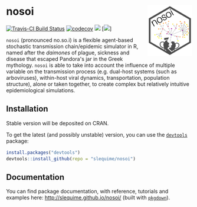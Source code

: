 nosoi <img src="man/figures/logo.png" align="right" alt="" width="120" />
===============
[![Travis-CI Build Status](https://api.travis-ci.org/slequime/nosoi.svg?branch=master)](https://travis-ci.org/slequime/nosoi)
[![codecov](https://codecov.io/gh/slequime/nosoi/branch/master/graph/badge.svg)](https://codecov.io/gh/slequime/nosoi)
[![](https://img.shields.io/badge/docs-vignettes-blue.svg)](http://slequime.github.io/nosoi/)
[![](/github/license/:user/:repo)]

`nosoi` (pronounced no.so.i) is a flexible agent-based stochastic transmission chain/epidemic simulator in R, named after the *daimones* of plague, sickness and disease that escaped Pandora's jar in the Greek mythology. `nosoi` is able to take into account the influence of multiple variable on the transmission process (e.g. dual-host systems (such as arboviruses), within-host viral dynamics, transportation, population structure), alone or taken together, to create complex but relatively intuitive epidemiological simulations.

## Installation
Stable version will be deposited on CRAN.

To get the latest (and possibly unstable) version, you can use the [`devtools`](https://github.com/hadley/devtools) package:
```R
install.packages("devtools")
devtools::install_github(repo = "slequime/nosoi")
```

## Documentation

You can find package documentation, with reference, tutorials and examples here: http://slequime.github.io/nosoi/ (built with [`pkgdown`](https://github.com/hadley/pkgdown)).